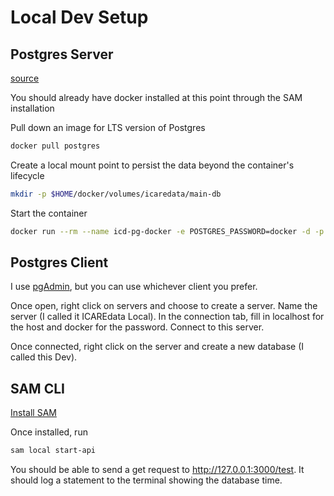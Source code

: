 # Local Dev Setup

## Postgres Server

[source](https://hackernoon.com/dont-install-postgres-docker-pull-postgres-bee20e200198)

You should already have docker installed at this point through the SAM installation

Pull down an image for LTS version of Postgres

```bash
docker pull postgres
```

Create a local mount point to persist the data beyond the container's lifecycle

```bash
mkdir -p $HOME/docker/volumes/icaredata/main-db
```

Start the container

```bash
docker run --rm --name icd-pg-docker -e POSTGRES_PASSWORD=docker -d -p 5432:5432 -v $HOME/docker/volumes/icaredata/main-db:/var/lib/postgresql/data postgres
```

## Postgres Client

I use [pgAdmin](https://www.pgadmin.org/download/), but you can use whichever client you prefer.

Once open, right click on servers and choose to create a server. Name the server (I called it ICAREdata Local). In the connection tab, fill in localhost for the host and docker for the password. Connect to this server.

Once connected, right click on the server and create a new database (I called this Dev).

## SAM CLI

[Install SAM](https://docs.aws.amazon.com/serverless-application-model/latest/developerguide/serverless-sam-cli-install-mac.html)

Once installed, run

```bash
sam local start-api
```

You should be able to send a get request to http://127.0.0.1:3000/test. It should log a statement to the terminal showing the database time.
